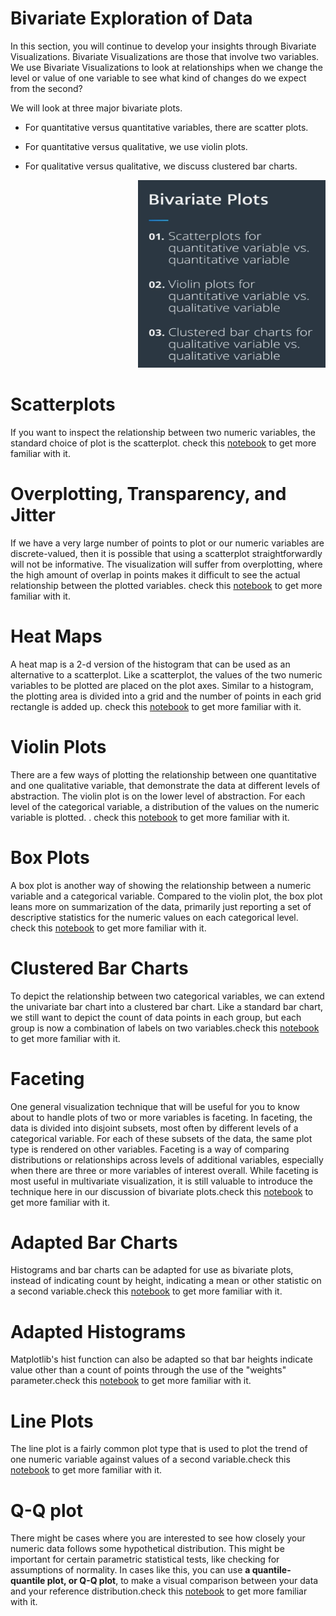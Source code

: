 
# Bivariate Exploration of Data

In this section, you will continue to develop your insights through Bivariate Visualizations. 
Bivariate Visualizations are those that involve two variables. We use Bivariate Visualizations to look at relationships when we change the level or value of one variable to see what kind of changes do we expect from the second?  

We will look at three major bivariate plots. 

* For quantitative versus quantitative variables, there are scatter plots. 

* For quantitative versus qualitative, we use violin plots. 

* For qualitative versus qualitative, we discuss clustered bar charts. 



 <p align="right">
  <img src="../img/26.PNG" alt="" width="300" height="300" >
 </p>
 
# Scatterplots

If you want to inspect the relationship between two numeric variables, the standard choice of plot is the scatterplot. check this [notebook](https://github.com/A2Amir/Data-Visualization-in-Data-Science-Process/blob/master/Code/Scatterplots%20and%20Correlation.ipynb) to get more familiar with it.

# Overplotting, Transparency, and Jitter

If we have a very large number of points to plot or our numeric variables are discrete-valued, then it is possible that using a scatterplot straightforwardly will not be informative. The visualization will suffer from overplotting, where the high amount of overlap in points makes it difficult to see the actual relationship between the plotted variables. check this [notebook](https://github.com/A2Amir/Data-Visualization-in-Data-Science-Process/blob/master/Code/%20Overplotting%2C%20Transparency%2C%20and%20Jitter.ipynb) to get more familiar with it.

# Heat Maps

A heat map is a 2-d version of the histogram that can be used as an alternative to a scatterplot. Like a scatterplot, the values of the two numeric variables to be plotted are placed on the plot axes. Similar to a histogram, the plotting area is divided into a grid and the number of points in each grid rectangle is added up. check this [notebook](https://github.com/A2Amir/Data-Visualization-in-Data-Science-Process/blob/master/Code/Heat%20Maps.ipynb) to get more familiar with it.

# Violin Plots

There are a few ways of plotting the relationship between one quantitative and one qualitative variable, that demonstrate the data at different levels of abstraction. The violin plot is on the lower level of abstraction. For each level of the categorical variable, a distribution of the values on the numeric variable is plotted. . check this [notebook](https://github.com/A2Amir/Data-Visualization-in-Data-Science-Process/blob/master/Code/Violin%20Plots.ipynb) to get more familiar with it.

# Box Plots

A box plot is another way of showing the relationship between a numeric variable and a categorical variable. Compared to the violin plot, the box plot leans more on summarization of the data, primarily just reporting a set of descriptive statistics for the numeric values on each categorical level. check this [notebook](https://github.com/A2Amir/Data-Visualization-in-Data-Science-Process/blob/master/Code/Box%20Plots.ipynb) to get more familiar with it.

# Clustered Bar Charts
To depict the relationship between two categorical variables, we can extend the univariate bar chart into a clustered bar chart. Like a standard bar chart, we still want to depict the count of data points in each group, but each group is now a combination of labels on two variables.check this [notebook](https://github.com/A2Amir/Data-Visualization-in-Data-Science-Process/blob/master/Code/%20Clustered%20Bar%20Charts.ipynb) to get more familiar with it.

# Faceting

One general visualization technique that will be useful for you to know about to handle plots of two or more variables is faceting. In faceting, the data is divided into disjoint subsets, most often by different levels of a categorical variable. For each of these subsets of the data, the same plot type is rendered on other variables. Faceting is a way of comparing distributions or relationships across levels of additional variables, especially when there are three or more variables of interest overall. While faceting is most useful in multivariate visualization, it is still valuable to introduce the technique here in our discussion of bivariate plots.check this [notebook](https://github.com/A2Amir/Data-Visualization-in-Data-Science-Process/blob/master/Code/Faceting.ipynb) to get more familiar with it.

# Adapted Bar Charts

Histograms and bar charts can be adapted for use as bivariate plots, instead of indicating count by height, indicating a mean or other statistic on a second variable.check this [notebook](https://github.com/A2Amir/Data-Visualization-in-Data-Science-Process/blob/master/Code/Adapted%20Bar%20Charts.ipynb) to get more familiar with it.

# Adapted Histograms


Matplotlib's hist function can also be adapted so that bar heights indicate value other than a count of points through the use of the "weights" parameter.check this [notebook](https://github.com/A2Amir/Data-Visualization-in-Data-Science-Process/blob/master/Code/Adapted%20Histograms.ipynb) to get more familiar with it.


# Line Plots

The line plot is a fairly common plot type that is used to plot the trend of one numeric variable against values of a second variable.check this [notebook](https://github.com/A2Amir/Data-Visualization-in-Data-Science-Process/blob/master/Code/Line%20Plots.ipynb) to get more familiar with it.

# Q-Q plot
There might be cases where you are interested to see how closely your numeric data follows some hypothetical distribution. This might be important for certain parametric statistical tests, like checking for assumptions of normality. In cases like this, you can use **a quantile-quantile plot, or Q-Q plot**, to make a visual comparison between your data and your reference distribution.check this [notebook](https://github.com/A2Amir/Data-Visualization-in-Data-Science-Process/blob/master/Code/Q-Q%20Plots.ipynb) to get more familiar with it.

